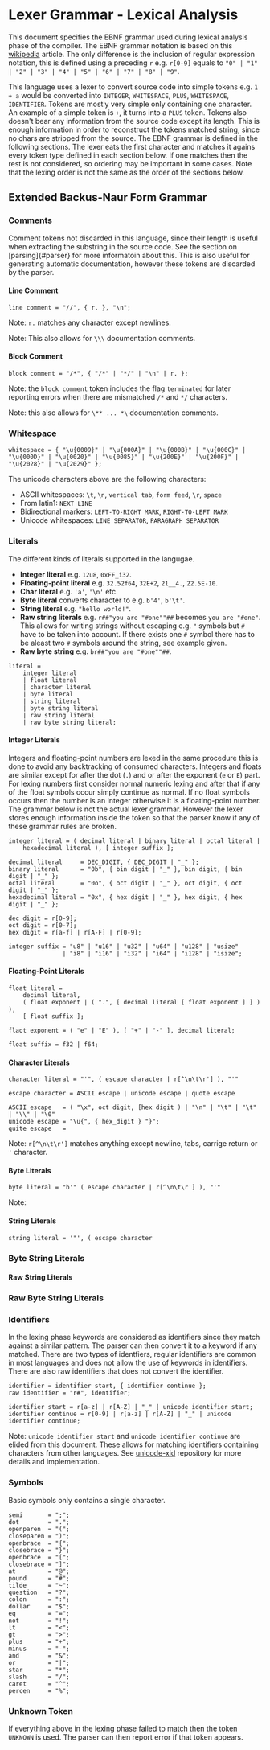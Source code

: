 # Lexer Grammar - Lexical Analysis 
This document specifies the EBNF grammar used during lexical analysis
phase of the compiler. The EBNF grammar notation is based on this
[wikipedia](https://en.wikipedia.org/wiki/Extended_Backus%E2%80%93Naur_form)
article. The only difference is the inclusion of regular expression
notation, this is defined using a preceding `r` e.g. `r[0-9]` equals
to `"0" | "1" | "2" | "3" | "4" | "5" | "6" | "7" | "8" | "9"`.

This language uses a lexer to convert source code into simple tokens
e.g. `1 + a` would be converted into `INTEGER`, `WHITESPACE`,
`PLUS`, `WHITESPACE`, `IDENTIFIER`. Tokens are mostly very simple only
containing one character. An example of a simple token is `+`, it
turns into a `PLUS` token. Tokens also doesn't bear any information
from the source code except its length. This is enough information in
order to reconstruct the tokens matched string, since no chars are
stripped from the source. The EBNF grammar is defined in the following
sections. The lexer eats the first character and matches it agains
every token type defined in each section below. If one matches then
the rest is not considered, so ordering may be important in some
cases. Note that the lexing order is not the same as the order of the
sections below.

## Extended Backus-Naur Form Grammar
### Comments
Comment tokens not discarded in this language, since their length is
useful when extracting the substring in the source code. See the section
on [parsing]{#parser} for more informatoin about this. This is also
useful for generating automatic documentation, however these tokens
are discarded by the parser.

#### Line Comment
```EBNF
line comment = "//", { r. }, "\n";
```
Note: `r.` matches any character except newlines.

Note: This also allows for `\\\` documentation comments.

#### Block Comment
```EBNF
block comment = "/*", { "/*" | "*/" | "\n" | r. };
```
Note: the `block comment` token includes the flag `terminated` for
later reporting errors when there are mismatched `/*` and `*/`
characters.

Note: this also allows for `\** ... *\` documentation comments.

### Whitespace
```EBNF
whitespace = { "\u{0009}" | "\u{000A}" | "\u{000B}" | "\u{000C}" |
"\u{000D}" | "\u{0020}" | "\u{0085}" | "\u{200E}" | "\u{200F}" |
"\u{2028}" | "\u{2029}" };
```
The unicode characters above are the following characters:
- ASCII whitespaces: `\t`, `\n`, `vertical tab`, `form feed`, `\r`,
  `space`
- From latin1: `NEXT LINE`
- Bidirectional markers: `LEFT-TO-RIGHT MARK`, `RIGHT-TO-LEFT MARK`
- Unicode whitespaces: `LINE SEPARATOR`, `PARAGRAPH SEPARATOR`

### Literals
The different kinds of literals supported in the langugae.
- **Integer literal** e.g. `12u8`, `0xFF_i32`.
- **Floating-point literal** e.g. `32.52f64`, `32E+2`, `21__4.`, `22.5E-10`.
- **Char literal** e.g. `'a'`, `'\n'` etc.
- **Byte literal** converts character to e.g. `b'4'`, `b'\t'`.
- **String literal** e.g. `"hello world!"`.
- **Raw string literals** e.g. `r##"you are "#one""##` becomes `you are "#one"`.
  This allows for writing strings without escaping e.g. `"` symbols
  but `#` have to be taken into account. If there exists one `#`
  symbol there has to be aleast two `#` symbols around the string, see
  example given.
- **Raw byte string** e.g. `br##"you are "#one""##`.
  

```EBNF
literal = 
    integer literal
    | float literal
    | character literal
    | byte literal
    | string literal
    | byte string literal
    | raw string literal
    | raw byte string literal;
```

#### Integer Literals
Integers and floating-point numbers are lexed in the same procedure
this is done to avoid any backtracking of consumed
characters. Integers and floats are similar except for after the dot (`.`)
and or after the exponent (`e` or `E`) part. For lexing numbers first consider
normal numeric lexing and after that if any of the float symbols occur
simply continue as normal. If no float symbols occurs then the number
is an integer otherwise it is a floating-point number. The grammar
below is not the actual lexer grammar. However the lexer stores enough
information inside the token so that the parser know if any of these
grammar rules are broken.
```EBNF
integer literal = ( decimal literal | binary literal | octal literal |
    hexadecimal literal ), [ integer suffix ];
    
decimal literal     = DEC_DIGIT, { DEC_DIGIT | "_" };
binary literal      = "0b", { bin digit | "_" }, bin digit, { bin digit | "_" };
octal literal       = "0o", { oct digit | "_" }, oct digit, { oct digit | "_" };
hexadecimal literal = "0x", { hex digit | "_" }, hex digit, { hex digit | "_" };

dec digit = r[0-9];
oct digit = r[0-7];
hex digit = r[a-f] | r[A-F] | r[0-9];

integer suffix = "u8" | "u16" | "u32" | "u64" | "u128" | "usize"
               | "i8" | "i16" | "i32" | "i64" | "i128" | "isize";
```

#### Floating-Point Literals
```EBNF
float literal = 
    decimal literal,
    ( float exponent | ( ".", [ decimal literal [ float exponent ] ] ) ),
    [ float suffix ];
                
flaot exponent = ( "e" | "E" ), [ "+" | "-" ], decimal literal;

float suffix = f32 | f64;
```

#### Character Literals
```EBNF
character literal = "'", ( escape character | r[^\n\t\r'] ), "'"

escape character = ASCII escape | unicode escape | quote escape 

ASCII escape   = ( "\x", oct digit, [hex digit ) | "\n" | "\t" | "\t" | "\\" | "\0"
unicode escape = "\u{", { hex_digit } "}";
quite escape   = 
```
Note: `r[^\n\t\r']` matches anything except newline, tabs, carrige
return or `'` character.

#### Byte Literals
```EBNF
byte literal = "b'" ( escape character | r[^\n\t\r'] ), "'"
```
Note: 

#### String Literals
```EBNF
string literal = '"', ( escape character
```

### Byte String Literals


#### Raw String Literals

### Raw Byte String Literals

### Identifiers
In the lexing phase keywords are considered as identifiers since they
match against a similar pattern. The parser can then convert it to a
keyword if any matched. There are two types of identfiers, regular
identifiers are common in most languages and does not allow the use of
keywords in identifiers. There are also raw identifiers that does not
convert the identifier.
```EBNF
identifier = identifier start, { identifier continue };
raw identifier = "r#", identifier;

identifier start = r[a-z] | r[A-Z] | "_" | unicode identifier start;
identifier continue = r[0-9] | r[a-z] | r[A-Z] | "_" | unicode identifier continue;
```
Note: `unicode identifier start` and `unicode identifier continue` are
elided from this document. These allows for matching identifiers
containing characters from other languages. See
[unicode-xid](https://github.com/unicode-rs/unicode-xid) repository
for more details and implementation.

### Symbols
Basic symbols only contains a single character.
```EBNF
semi       = ";";
dot        = ".";
openparen  = "(";
closeparen = ")";
openbrace  = "{";
closebrace = "}";
openbrace  = "[";
closebrace = "]";
at         = "@";
pound      = "#";
tilde      = "~";
question   = "?";
colon      = ":";
dollar     = "$";
eq         = "=";
not        = "!";
lt         = "<";
gt         = ">";
plus       = "+";
minus      = "-";
and        = "&";
or         = "|";
star       = "*";
slash      = "/";
caret      = "^";
percen     = "%";
```

### Unknown Token
If everything above in the lexing phase failed to match then the token
`UNKNOWN` is used. The parser can then report error if that token appears.
